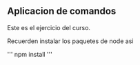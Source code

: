 ## Aplicacion de comandos
 
 Este es el ejercicio del curso.

 Recuerden instalar los paquetes de node asi

'''
 npm install
'''